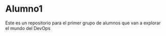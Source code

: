 # Alumno1
Este es un repositorio para el primer grupo de alumnos que van a explorar el mundo del DevOps
